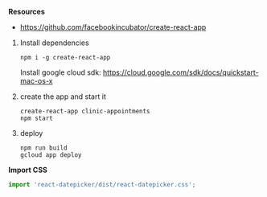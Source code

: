 **Resources**

* https://github.com/facebookincubator/create-react-app

1. Install dependencies
   
   ```
   npm i -g create-react-app
   ```
   
   Install google cloud sdk: https://cloud.google.com/sdk/docs/quickstart-mac-os-x

2. create the app and start it

   ```
   create-react-app clinic-appointments
   npm start
   ```

3. deploy

   ```
   npm run build
   gcloud app deploy
   ```

**Import CSS**

```javascript
import 'react-datepicker/dist/react-datepicker.css';
```
